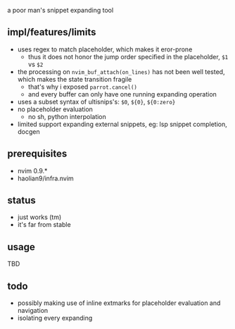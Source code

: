 a poor man's snippet expanding tool

## impl/features/limits
* uses regex to match placeholder, which makes it eror-prone
    * thus it does not honor the jump order specified in the placeholder, `$1` vs `$2`
* the processing on `nvim_buf_attach(on_lines)` has not been well tested, which makes the state transition fragile
    * that's why i exposed `parrot.cancel()`
    * and every buffer can only have one running expanding operation
* uses a subset syntax of ultisnips's: `$0`, `${0}`, `${0:zero}`
* no placeholder evaluation
    * no sh, python interpolation
* limited support expanding external snippets, eg: lsp snippet completion, docgen


## prerequisites
* nvim 0.9.*
* haolian9/infra.nvim

## status
* just works (tm)
* it's far from stable

## usage
TBD

## todo
* possibly making use of inline extmarks for placeholder evaluation and navigation
* isolating every expanding
